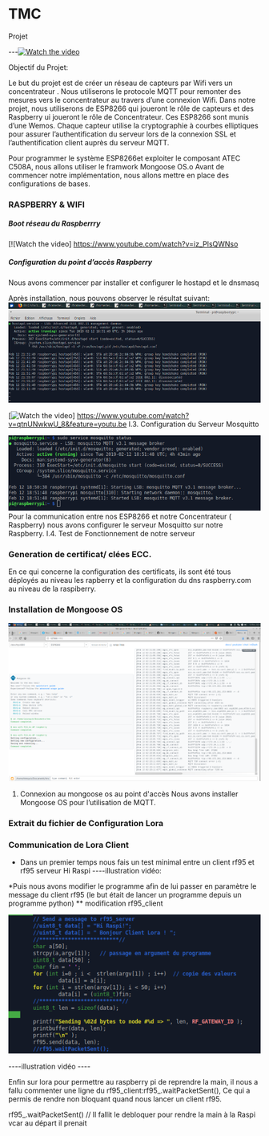 # TMC
Projet 


---[![Watch the video](https://img.youtube.com/vi/T-D1KVIuvjA/maxresdefault.jpg)](https://youtu.be/T-D1KVIuvjA)

Objectif du Projet:

Le but du projet est de créer un réseau de capteurs  par Wifi vers un concentrateur .
Nous utiliserons le protocole MQTT pour remonter des mesures vers le concentrateur au travers d’une connexion Wifi.
Dans notre  projet, nous utiliserons de ESP8266 qui joueront le rôle de capteurs et des Raspberry ui joueront le rôle de Concentrateur.  Ces ESP8266 sont munis d’une Wemos.
Chaque capteur utilise la cryptographie à courbes elliptiques pour assurer l’authentification du serveur lors de la connexion SSL et l’authentification client auprès du serveur MQTT.

Pour programmer le  système ESP8266et exploiter le composant ATEC C508A, nous allons utiliser le framwork Mongoose OS.o
Avant de commencer notre implémentation, nous allons mettre en place des configurations de bases.











### RASPBERRY & WIFI

##### Boot réseau du Raspberrry
[![Watch the video] https://www.youtube.com/watch?v=iz_PlsQWNso

##### Configuration du point d’accès Raspberry

Nous avons commencer par  installer et configurer le hostapd et le dnsmasq



Après installation, nous pouvons observer le résultat suivant:
![Test Image 1](images/statushostapd.png)

[![Watch the video](https://www.youtube.com/watch?v=qtnUNwkwU_8&feature=youtu.be)] https://www.youtube.com/watch?v=qtnUNwkwU_8&feature=youtu.be
I.3. Configuration du Serveur Mosquitto 

![Test Image 3](images/statusmosquitto.png)
Pour la communication entre nos ESP8266 et notre Concentrateur ( Raspberry) nous avons configurer le serveur Mosquitto sur notre Raspberry.
I.4.  Test de Fonctionnement de notre serveur






### Generation de certificat/ clées ECC.
En ce qui concerne la configuration des certificats, ils sont été tous déployés au niveau les rapberry et la configuration du 
dns raspberry.com au niveau de la raspiberry.



### Installation de Mongoose OS

![Test Image 2](images/mongoose.png)

1. Connexion au mongoose os  au point d'accès 
Nous avons installer Mongoose OS pour l’utilisation de MQTT.



### Extrait du fichier de Configuration  Lora


### Communication de Lora Client

* Dans un premier temps nous fais un test minimal entre un client rf95 et rf95 serveur Hi Raspi
----illustration vidéo:

*Puis nous avons modifier le programme afin de lui passer en paramètre le message du client rf95 (le but était de lancer un programme depuis un programme python)
** modification rf95_client

![Test Image 2](images/loraclient.png)

 ----illustration vidéo ----


Enfin sur lora pour permettre au raspberry pi de reprendre la main, il nous a fallu commenter une ligne du rf95_client:rf95_.waitPacketSent(), Ce
qui a permis de rendre non bloquant  quand nous lancer un client rf95.




























rf95_.waitPacketSent() // Il fallit le debloquer pour rendre la main à la Raspi vcar au départ il prenait    


